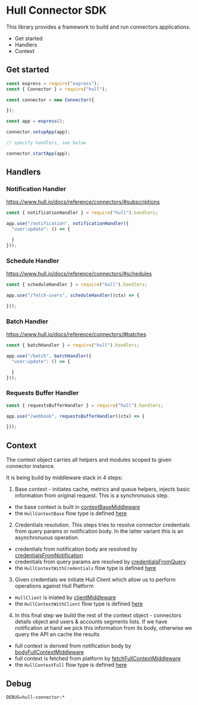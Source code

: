 # Hull Connector SDK

This library provides a framework to build and run connectors applications.

- Get started
- Handlers
- Context


## Get started

```js
const express = require("express");
const { Connector } = require("hull");

const connector = new Connector({

});

const app = express();

connector.setupApp(app);

// specify handlers, see below

connector.startApp(app);
```

## Handlers



### Notification Handler

https://www.hull.io/docs/reference/connectors/#subscriptions

```js
const { notificationHandler } = require("hull").handlers;

app.use("/notification", notificationHandler({
  "user:update": () => {

  }
}));
```

### Schedule Handler

https://www.hull.io/docs/reference/connectors/#schedules

```js
const { scheduleHandler } = require("hull").handlers;

app.use("/fetch-users", scheduleHandler((ctx) => {

}));
```

### Batch Handler

https://www.hull.io/docs/reference/connectors/#batches

```js
const { batchHandler } = require("hull").handlers;

app.use("/batch", batchHandler({
  "user:update": () => {

  }
}));
```

### Requests Buffer Handler

```js
const { requestsBufferHandler } = require("hull").handlers;

app.use("/webhook", requestsBufferHandler((ctx) => {

}));
```

## Context

The context object carries all helpers and modules scoped to given connector instance.

It is being build by middleware stack in 4 steps:


1. Base context - initiates cache, metrics and queue helpers, injects basic information from original request. This is a synchronuous step.
  - the base context is built in [contextBaseMiddleware](src/middlewares/context-base.js)
  - the `HullContextBase` flow type is defined [here](src/types.js#L41)
2. Credentials resolution. This steps tries to resolve connector credentials from query params or notification body. In the latter variant this is an asynchronuous operation.
  - credentials from notification body are resolved by [credentialsFromNotification](src/middlewares/credentials-from-notification.js)
  - credentials from query params are resolved by [credentialsFromQuery](src/middlewares/credentials-from-query.js)
  - the `HullContextWithCredentials` flow type is defined [here](src/types.js#L57)
3. Given credentials we initiate Hull Client which allow us to perform operations against Hull Platform
  - `HullClient` is iniated by [clientMiddleware](src/middlewares/client.js)
  - the `HullContextWithClient` flow type is defined [here](src/types.js#L67)
4. In this final step we build the rest of the context object - connectors details object and users & accounts segments lists. If we have notification at hand we pick this information from its body, otherwise we query the API an cache the results
  - full context is derived from notification body by [bodyFullContextMiddleware](src/middlewares/full-context-body.js)
  - full context is fetched from platform by [fetchFullContextMiddleware](src/middlewares/full-context-fetch.js)
  - the `HullContextFull` flow type is defined [here](src/types.js#79)

## Debug

`DEBUG=hull-connector:*`

